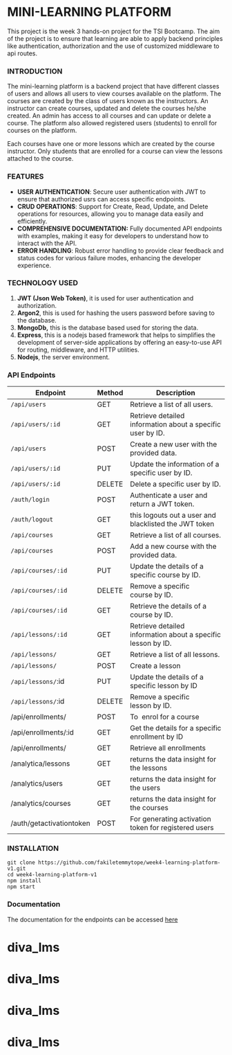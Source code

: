 # MINI-LEARNING PLATFORM

This project is the week 3 hands-on project for  the TSI Bootcamp. The aim of the project is to ensure that learning are able to apply backend principles like authentication, authorization and the use of customized middleware to api routes.

### INTRODUCTION

The mini-learning platform is a backend project that have different classes of users and allows all users to view courses available on the platform. The courses are created by the class of users known as the instructors. An instructor can create courses, updated and delete the courses he/she created. An admin has access to all courses and can update or delete a course. The platform also allowed registered users (students) to enroll for courses on the platform.

Each courses have one or more lessons which are created by the course instructor. Only students that are enrolled for a course can view the lessons attached to  the course.

### FEATURES

* **USER AUTHENTICATION**: Secure user authentication with JWT to ensure that authorized usrs can access specific endpoints.
* **CRUD OPERATIONS**: Support for Create, Read, Update, and Delete operations for resources, allowing you to manage data easily and efficiently.
* **COMPREHENSIVE DOCUMENTATION:** Fully documented API endpoints with examples, making it easy for developers to understand how to interact with the API.
* **ERROR HANDLING**: Robust error handling to provide clear feedback and status codes for various failure modes, enhancing the developer experience.

### TECHNOLOGY USED

1. **JWT (Json Web Token)**, it is used for user authentication and authorization.
2. **Argon2**, this is used for hashing the users password before saving to the database.
3. **MongoDb,** this is the database based used for storing the data.
4. **Express**, this is a nodejs based framework that helps to simplifies the development of server-side applications by offering an easy-to-use API for routing, middleware, and HTTP utilities.
5. **Nodejs**, the server environment.

### API Endpoints

| Endpoint                 | Method | Description                                                   |
| ------------------------ | ------ | ------------------------------------------------------------- |
| `/api/users`           | GET    | Retrieve a list of all users.                                 |
| `/api/users/:id`       | GET    | Retrieve detailed information about a specific user by ID.    |
| `/api/users`           | POST   | Create a new user with the provided data.                     |
| `/api/users/:id`       | PUT    | Update the information of a specific user by ID.              |
| `/api/users/:id`       | DELETE | Delete a specific user by ID.                                 |
| `/auth/login`          | POST   | Authenticate a user and return a JWT token.                   |
| `/auth/logout`         | GET    | this logouts out a user and blacklisted the JWT token         |
| `/api/courses`         | GET    | Retrieve a list of all courses.                               |
| `/api/courses`         | POST   | Add a new course with the provided data.                     |
| `/api/courses/:id`     | PUT    | Update the details of a specific course by ID.               |
| `/api/courses/:id`     | DELETE | Remove a specific course by ID.                              |
| `/api/courses/:id`     | GET    | Retrieve the details of a course by ID.                       |
| `/api/lessons/:id`     | GET    | Retrieve detailed information about a specific lesson by ID. |
| `/api/lessons/`        | GET    | Retrieve a list of all lessons.                               |
| `/api/lessons/`        | POST   | Create a lesson                                               |
| `/api/lessons/`:id     | PUT    | Update the details of a specific lesson by ID                 |
| `/api/lessons/`:id     | DELETE | Remove a specific lesson by ID.                              |
| /api/enrollments/        | POST   | To  enrol for a course                                       |
| /api/enrollments/:id     | GET    | Get the details for a specific enrollment by ID               |
| /api/enrollments/        | GET    | Retrieve all enrollments                                      |
| /analytica/lessons       | GET    | returns the data insight for the lessons                      |
| /analytics/users         | GET    | returns the data insight for the users                        |
| /analytics/courses       | GET    | returns the data insight for the courses                      |
| /auth/getactivationtoken | POST   | For generating activation token for registered users          |

### INSTALLATION

```
git clone https://github.com/fakiletemmytope/week4-learning-platform-v1.git
cd week4-learning-platform-v1
npm install
npm start
```

### Documentation

The documentation for the endpoints can be accessed [here](https://documenter.getpostman.com/view/16249004/2sAYdcsCkn)
# diva_lms
# diva_lms
# diva_lms
# diva_lms
